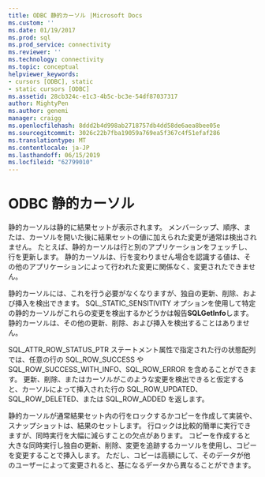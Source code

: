 ```yaml
---
title: ODBC 静的カーソル |Microsoft Docs
ms.custom: ''
ms.date: 01/19/2017
ms.prod: sql
ms.prod_service: connectivity
ms.reviewer: ''
ms.technology: connectivity
ms.topic: conceptual
helpviewer_keywords:
- cursors [ODBC], static
- static cursors [ODBC]
ms.assetid: 28cb324c-e1c3-4b5c-bc3e-54df87037317
author: MightyPen
ms.author: genemi
manager: craigg
ms.openlocfilehash: 8ddd2b4d998ab2718757db4dd58de6aea8bee05e
ms.sourcegitcommit: 3026c22b7fba19059a769ea5f367c4f51efaf286
ms.translationtype: MT
ms.contentlocale: ja-JP
ms.lasthandoff: 06/15/2019
ms.locfileid: "62799010"
---
```

# <a name="odbc-static-cursors"></a>ODBC 静的カーソル
静的カーソルは静的に結果セットが表示されます。 メンバーシップ、順序、または、カーソルを開いた後に結果セットの値に加えられた変更が通常は検出されません。 たとえば、静的カーソルは行と別のアプリケーションをフェッチし、行を更新します。 静的カーソルは、行を変わりません場合を認識する値は、その他のアプリケーションによって行われた変更に関係なく、変更されたできません。  
  
 静的カーソルには、これを行う必要がなくなりますが、独自の更新、削除、および挿入を検出できます。 SQL_STATIC_SENSITIVITY オプションを使用して特定の静的カーソルがこれらの変更を検出するかどうかは報告**SQLGetInfo**します。 静的カーソルは、その他の更新、削除、および挿入を検出することはありません。  
  
 SQL_ATTR_ROW_STATUS_PTR ステートメント属性で指定された行の状態配列では、任意の行の SQL_ROW_SUCCESS や SQL_ROW_SUCCESS_WITH_INFO、SQL_ROW_ERROR を含めることができます。 更新、削除、またはカーソルがこのような変更を検出できると仮定すると、カーソルによって挿入された行の SQL_ROW_UPDATED、SQL_ROW_DELETED、または SQL_ROW_ADDED を返します。  
  
 静的カーソルが通常結果セット内の行をロックするかコピーを作成して実装や、スナップショットは、結果のセットします。 行ロックは比較的簡単に実行できますが、同時実行を大幅に減らすことの欠点があります。 コピーを作成すると大きな同時実行し独自の更新、削除、変更を追跡するカーソルを使用し、コピーを変更することで挿入します。 ただし、コピーは高額にして、そのデータが他のユーザーによって変更されると、基になるデータから異なることができます。
